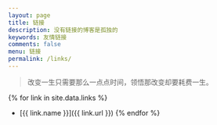 ```yaml
---
layout: page
title: 链接
description: 没有链接的博客是孤独的
keywords: 友情链接
comments: false
menu: 链接
permalink: /links/
---
```


> 改变一生只需要那么一点点时间，领悟那改变却要耗费一生。

{% for link in site.data.links %}
* [{{ link.name }}]({{ link.url }})
{% endfor %}
